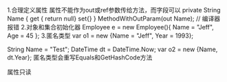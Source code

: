 1.合理定义属性
属性不能作为out或ref参数传给方法，而字段可以
private String Name {
get { return null}
set{}
}
MethodWithOutParam(out Name); // 编译器报错
2.对象和集合初始化器
Employee e = new Employee(){ Name = "Jeff", Age = 45 };
3.匿名类型
var o1 = new {Name = "Jeff", Year = 1993};

String Name = "Test";
DateTime dt = DateTime.Now;
var o2 = new {Name, dt.Year};
匿名类型会重写Equals和GetHashCode方法

属性只读
